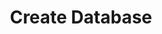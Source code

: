 ---
title: Create Database
index: true
icon: layer-group
category:
  - Docs-MongoDB

footer: false
---
